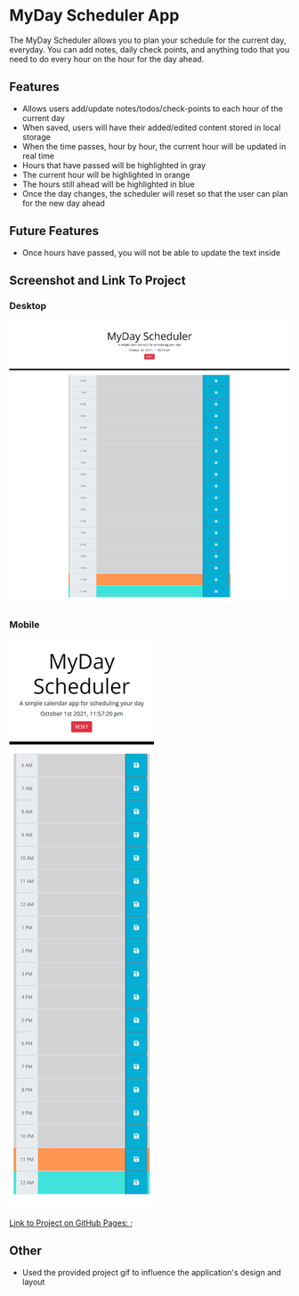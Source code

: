 # MyDay Scheduler App

The MyDay Scheduler allows you to plan your schedule for the current day, everyday. You can add notes, daily check points, and anything todo that you need to do every hour on the hour for the day ahead.

## Features

+ Allows users add/update notes/todos/check-points to each hour of the current day
+ When saved, users will have their added/edited content stored in local storage
+ When the time passes, hour by hour, the current hour will be updated in real time
+ Hours that have passed will be highlighted in gray
+ The current hour will be highlighted in orange
+ The hours still ahead will be highlighted in blue
+ Once the day changes, the scheduler will reset so that the user can plan for the new day ahead

## Future Features

+ Once hours have passed, you will not be able to update the text inside

## Screenshot and Link To Project

### Desktop
![Desktop Screenshot](./assets/images/screenshot_1.png)

### Mobile
![Mobile Screenshot](./assets/images/screenshot_2.png)

[Link to Project on GitHub Pages: ](https://damienluzzo33.github.io/MyDay-Scheduler/);

## Other

+ Used the provided project gif to influence the application's design and layout